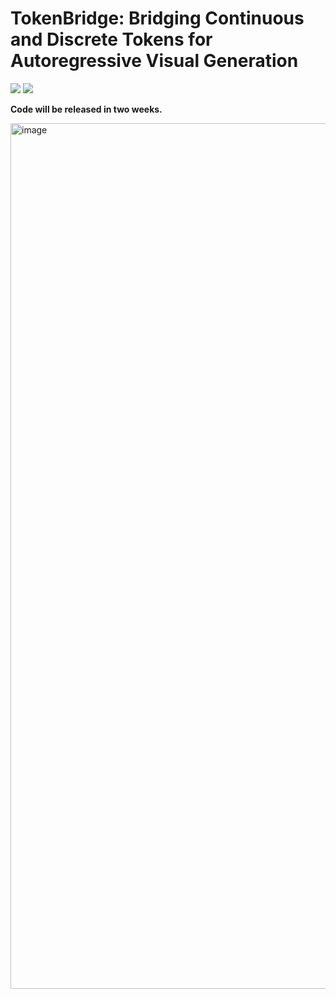 # TokenBridge: Bridging Continuous and Discrete Tokens for Autoregressive Visual Generation
<a href='https://yuqingwang1029.github.io/TokenBridge/'><img src='https://img.shields.io/badge/Project-Page-Green'></a>
<a href=''><img src='https://img.shields.io/badge/TokenBridge-Arxiv-red'></a>

**Code will be released in two weeks.**

<img width="1385" alt="image" src="https://github.com/user-attachments/assets/773dd003-cf97-4f54-90bd-ad3590e1acac" />
